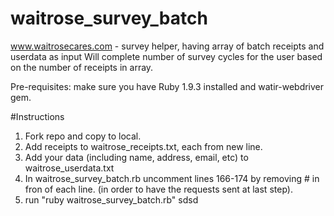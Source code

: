 waitrose_survey_batch
=====================

www.waitrosecares.com - survey helper, having array of batch receipts and userdata as input
Will complete number of survey cycles for the user based on the number of receipts in array.

Pre-requisites: make sure you have Ruby 1.9.3 installed and watir-webdriver gem.

#Instructions
1. Fork repo and copy to local.
2. Add receipts to waitrose_receipts.txt, each from new line.
3. Add your data (including name, address, email, etc) to waitrose_userdata.txt
4. In waitrose_survey_batch.rb uncomment lines 166-174 by removing # in fron of each line. (in order to have the requests sent at last step).
4. run "ruby waitrose_survey_batch.rb"
sdsd
